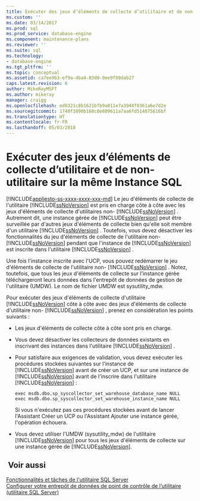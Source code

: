```yaml
---
title: Exécuter des jeux d’éléments de collecte d’utilitaire et de non-utilitaire sur la même Instance SQL | Microsoft Docs
ms.custom: ''
ms.date: 03/14/2017
ms.prod: sql
ms.prod_service: database-engine
ms.component: maintenance-plans
ms.reviewer: ''
ms.suite: sql
ms.technology:
- database-engine
ms.tgt_pltfrm: ''
ms.topic: conceptual
ms.assetid: ca7ee9b3-ef9a-4ba4-83d0-9ee9f80dab27
caps.latest.revision: 6
author: MikeRayMSFT
ms.author: mikeray
manager: craigg
ms.openlocfilehash: ed0321c8b1621bfb9a011e7a3948f8361a6e7d2e
ms.sourcegitcommit: 1740f3090b168c0e809611a7aa6fd514075616bf
ms.translationtype: HT
ms.contentlocale: fr-FR
ms.lasthandoff: 05/03/2018
---
```

# <a name="run-utility-and-non-utility-collection-sets-on-same-sql-instance"></a>Exécuter des jeux d’éléments de collecte d’utilitaire et de non-utilitaire sur la même Instance SQL
[!INCLUDE[appliesto-ss-xxxx-xxxx-xxx-md](../../includes/appliesto-ss-xxxx-xxxx-xxx-md.md)]
  Le jeu d'éléments de collecte de l'utilitaire [!INCLUDE[ssNoVersion](../../includes/ssnoversion-md.md)] est pris en charge côte à côte avec les jeux d'éléments de collecte d'utilitaires non- [!INCLUDE[ssNoVersion](../../includes/ssnoversion-md.md)] . Autrement dit, une instance gérée de [!INCLUDE[ssNoVersion](../../includes/ssnoversion-md.md)] peut être surveillée par d'autres jeux d'éléments de collecte bien qu'elle soit membre d'un utilitaire [!INCLUDE[ssNoVersion](../../includes/ssnoversion-md.md)] . Toutefois, vous devez désactiver les fonctionnalités du jeu d'éléments de collecte de l'utilitaire non- [!INCLUDE[ssNoVersion](../../includes/ssnoversion-md.md)] pendant que l'instance de [!INCLUDE[ssNoVersion](../../includes/ssnoversion-md.md)] est inscrite dans l'utilitaire [!INCLUDE[ssNoVersion](../../includes/ssnoversion-md.md)] .  
  
 Une fois l'instance inscrite avec l'UCP, vous pouvez redémarrer le jeu d'éléments de collecte de l'utilitaire non- [!INCLUDE[ssNoVersion](../../includes/ssnoversion-md.md)] . Notez, toutefois, que tous les jeux d'éléments de collecte sur l'instance gérée téléchargeront leurs données dans l'entrepôt de données de gestion de l'utilitaire (UMDW). Le nom de fichier UMDW est sysutility_mdw.  
  
 Pour exécuter des jeux d'éléments de collecte d'utilitaire [!INCLUDE[ssNoVersion](../../includes/ssnoversion-md.md)] côte à côte avec des jeux d'éléments de collecte d'utilitaire non- [!INCLUDE[ssNoVersion](../../includes/ssnoversion-md.md)] , prenez en considération les points suivants :  
  
-   Les jeux d'éléments de collecte côte à côte sont pris en charge.  
  
-   Vous devez désactiver les collecteurs de données existants en inscrivant des instances dans l'utilitaire [!INCLUDE[ssNoVersion](../../includes/ssnoversion-md.md)] .  
  
-   Pour satisfaire aux exigences de validation, vous devez exécuter les procédures stockées suivantes sur l'instance de [!INCLUDE[ssNoVersion](../../includes/ssnoversion-md.md)] avant de créer un UCP, et sur une instance de [!INCLUDE[ssNoVersion](../../includes/ssnoversion-md.md)] avant de l'inscrire dans l'utilitaire [!INCLUDE[ssNoVersion](../../includes/ssnoversion-md.md)] :  
  
    ```  
    exec msdb.dbo.sp_syscollector_set_warehouse_database_name NULL  
    exec msdb.dbo.sp_syscollector_set_warehouse_instance_name NULL  
    ```  
  
     Si vous n'exécutez pas ces procédures stockées avant de lancer l'Assistant Créer un UCP ou l'Assistant Ajouter une instance gérée, l'opération échouera.  
  
-   Vous devez utiliser l'UMDW (sysutility_mdw) de l'utilitaire [!INCLUDE[ssNoVersion](../../includes/ssnoversion-md.md)] pour tous les jeux d'éléments de collecte sur une instance gérée de [!INCLUDE[ssNoVersion](../../includes/ssnoversion-md.md)].  
  
## <a name="see-also"></a> Voir aussi  
 [Fonctionnalités et tâches de l'utilitaire SQL Server](../../relational-databases/manage/sql-server-utility-features-and-tasks.md)   
 [Configurer votre entrepôt de données de point de contrôle de l’utilitaire &#40;utilitaire SQL Server&#41;](../../relational-databases/manage/configure-your-utility-control-point-data-warehouse-sql-server-utility.md)  
  
  
